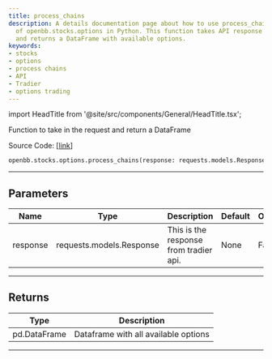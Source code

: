```yaml
---
title: process_chains
description: A details documentation page about how to use process_chains function
  of openbb.stocks.options in Python. This function takes API response from Tradier
  and returns a DataFrame with available options.
keywords:
- stocks
- options
- process chains
- API
- Tradier
- options trading
---
```


import HeadTitle from '@site/src/components/General/HeadTitle.tsx';

<HeadTitle title="stocks.options.process_chains - Reference | OpenBB SDK Docs" />

Function to take in the request and return a DataFrame

Source Code: [[link](https://github.com/OpenBB-finance/OpenBB/tree/main/openbb_terminal/stocks/options/tradier_model.py#L238)]

```python
openbb.stocks.options.process_chains(response: requests.models.Response)
```

---

## Parameters

| Name | Type | Description | Default | Optional |
| ---- | ---- | ----------- | ------- | -------- |
| response | requests.models.Response | This is the response from tradier api. | None | False |


---

## Returns

| Type | Description |
| ---- | ----------- |
| pd.DataFrame | Dataframe with all available options |
---
